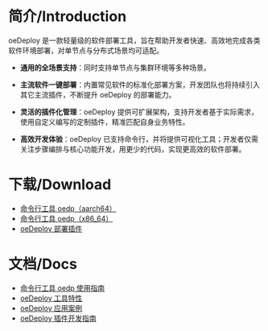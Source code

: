# 简介/Introduction

oeDeploy 是一款轻量级的软件部署工具，旨在帮助开发者快速、高效地完成各类软件环境部署，对单节点与分布式场景均可适配。

- **通用的全场景支持**：同时支持单节点与集群环境等多种场景。

- **主流软件一键部署**：内置常见软件的标准化部署方案，开发团队也将持续引入其它主流插件，不断提升 oeDeploy 的部署能力。

- **灵活的插件化管理**：oeDeploy 提供可扩展架构，支持开发者基于实际需求，使用自定义编写的定制插件，精准匹配自身业务特性。

- **高效开发体验**：oeDeploy 已支持命令行，并将提供可视化工具；开发者仅需关注步骤编排与核心功能开发，用更少的代码，实现更高效的软件部署。



# 下载/Download

- [命令行工具 oedp（aarch64）](https://repo.oepkgs.net/openEuler/rpm/openEuler-24.03-LTS/contrib/oedp/aarch64/Packages/oedp-1.0.1-1.oe2503.aarch64.rpm)
- [命令行工具 oedp（x86_64）](https://repo.oepkgs.net/openEuler/rpm/openEuler-24.03-LTS/contrib/oedp/x86_64/Packages/oedp-1.0.1-1.oe2503.x86_64.rpm)
- [oeDeploy 部署插件](https://repo.oepkgs.net/openEuler/rpm/openEuler-24.03-LTS/contrib/oedp/plugins/)



# 文档/Docs

- [命令行工具 oedp 使用指南](https://gitee.com/openeuler/oeDeploy/tree/master/doc/Command.md)
- [oeDeploy 工具特性](https://gitee.com/openeuler/oeDeploy/tree/master/doc/Feature.md)
- [oeDeploy 应用案例](https://gitee.com/openeuler/oeDeploy/tree/master/doc/UseCase.md)
- [oeDeploy 插件开发指南](https://gitee.com/openeuler/oeDeploy/tree/master/doc/DevelopGuide.md)



